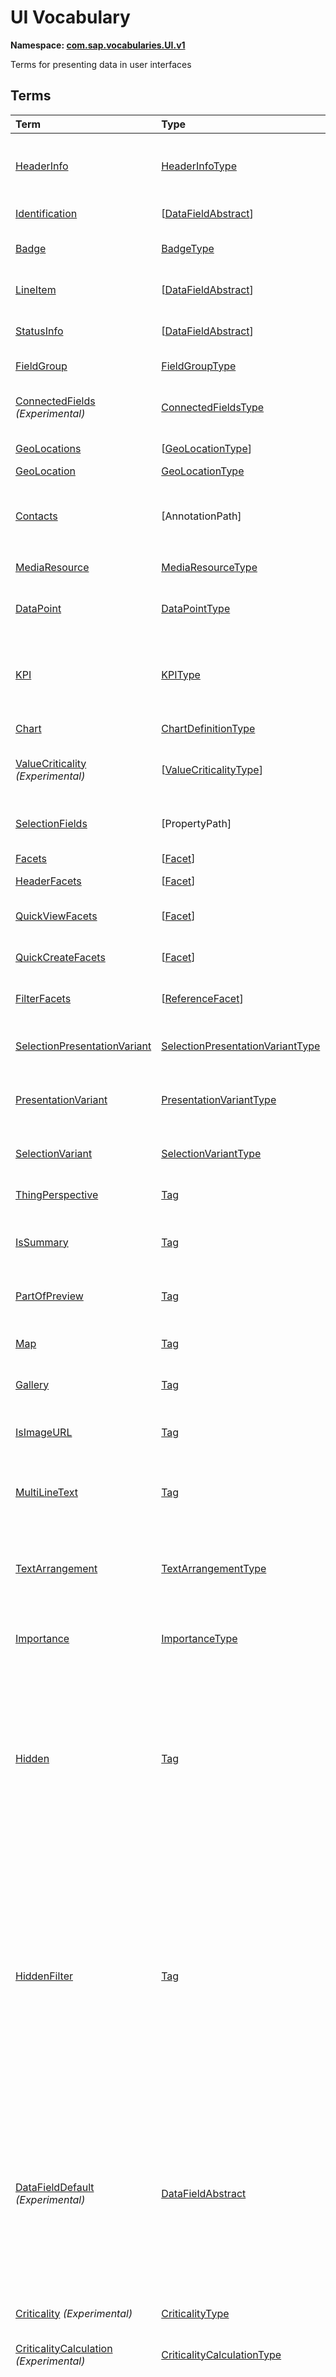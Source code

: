 # UI Vocabulary
**Namespace: [com.sap.vocabularies.UI.v1](UI.xml)**

Terms for presenting data in user interfaces


## Terms

Term|Type|Description
:---|:---|:----------
[HeaderInfo](UI.xml#L35)|[HeaderInfoType](#HeaderInfoType)|<a name="HeaderInfo"></a>Information for the header area of an entity representation. HeaderInfo is mandatory for main entity types of the model
[Identification](UI.xml#L66)|\[[DataFieldAbstract](#DataFieldAbstract)\]|<a name="Identification"></a>Collection of fields identifying the object
[Badge](UI.xml#L71)|[BadgeType](#BadgeType)|<a name="Badge"></a>Information usually displayed in the form of a business card
[LineItem](UI.xml#L99)|\[[DataFieldAbstract](#DataFieldAbstract)\]|<a name="LineItem"></a>Collection of data fields for representation in a table or list
[StatusInfo](UI.xml#L104)|\[[DataFieldAbstract](#DataFieldAbstract)\]|<a name="StatusInfo"></a>Collection of data fields describing the status of an entity
[FieldGroup](UI.xml#L109)|[FieldGroupType](#FieldGroupType)|<a name="FieldGroup"></a>Group of fields with an optional label
[ConnectedFields](UI.xml#L123) *(Experimental)*|[ConnectedFieldsType](#ConnectedFieldsType)|<a name="ConnectedFields"></a>Group of semantically connected fields with a representation template and an optional label
[GeoLocations](UI.xml#L192)|\[[GeoLocationType](#GeoLocationType)\]|<a name="GeoLocations"></a>Collection of geographic locations
[GeoLocation](UI.xml#L196)|[GeoLocationType](#GeoLocationType)|<a name="GeoLocation"></a>Geographic location
[Contacts](UI.xml#L216)|\[AnnotationPath\]|<a name="Contacts"></a>Collection of contacts<p>Each collection item MUST reference an annotation of a Communication.Contact</p>
[MediaResource](UI.xml#L222)|[MediaResourceType](#MediaResourceType)|<a name="MediaResource"></a>Properties that describe a media resource
[DataPoint](UI.xml#L276)|[DataPointType](#DataPointType)|<a name="DataPoint"></a>Visualization of a single point of data, typically a number; may also be textual, e.g. a status value
[KPI](UI.xml#L561)|[KPIType](#KPIType)|<a name="KPI"></a>A Key Performance Indicator (KPI) bundles a SelectionVariant and a DataPoint, and provides details for progressive disclosure
[Chart](UI.xml#L606)|[ChartDefinitionType](#ChartDefinitionType)|<a name="Chart"></a>Visualization of multiple data points
[ValueCriticality](UI.xml#L725) *(Experimental)*|\[[ValueCriticalityType](#ValueCriticalityType)\]|<a name="ValueCriticality"></a>Assign criticalities to primitive values. This information can be used for semantic coloring.
[SelectionFields](UI.xml#L737)|\[PropertyPath\]|<a name="SelectionFields"></a>Properties that might be relevant for filtering a collection of entities of this type
[Facets](UI.xml#L745)|\[[Facet](#Facet)\]|<a name="Facets"></a>Collection of facets
[HeaderFacets](UI.xml#L749)|\[[Facet](#Facet)\]|<a name="HeaderFacets"></a>Facets for additional object header information
[QuickViewFacets](UI.xml#L753)|\[[Facet](#Facet)\]|<a name="QuickViewFacets"></a>Facets that may be used for a quick overview of the object
[QuickCreateFacets](UI.xml#L757)|\[[Facet](#Facet)\]|<a name="QuickCreateFacets"></a>Facets that may be used for a (quick) create of the object
[FilterFacets](UI.xml#L761)|\[[ReferenceFacet](#ReferenceFacet)\]|<a name="FilterFacets"></a>Facets that reference UI.FieldGroup annotations to group filterable fields
[SelectionPresentationVariant](UI.xml#L803)|[SelectionPresentationVariantType](#SelectionPresentationVariantType)|<a name="SelectionPresentationVariant"></a>A SelectionPresentationVariant bundles a Selection Variant and a Presentation Variant
[PresentationVariant](UI.xml#L827)|[PresentationVariantType](#PresentationVariantType)|<a name="PresentationVariant"></a>Defines how the result of a queried collection of entities is shaped and how this result is displayed
[SelectionVariant](UI.xml#L899)|[SelectionVariantType](#SelectionVariantType)|<a name="SelectionVariant"></a>A SelectionVariant denotes a combination of parameters and filters to query the annotated entity set
[ThingPerspective](UI.xml#L1031)|[Tag](https://github.com/oasis-tcs/odata-vocabularies/blob/master/vocabularies/Org.OData.Core.V1.md#Tag)|<a name="ThingPerspective"></a>This term is a Thing Perspective
[IsSummary](UI.xml#L1034)|[Tag](https://github.com/oasis-tcs/odata-vocabularies/blob/master/vocabularies/Org.OData.Core.V1.md#Tag)|<a name="IsSummary"></a>This Facet and all included Facets are the summary of the thing. At most one Facet of a thing can be tagged with this term
[PartOfPreview](UI.xml#L1039)|[Tag](https://github.com/oasis-tcs/odata-vocabularies/blob/master/vocabularies/Org.OData.Core.V1.md#Tag)|<a name="PartOfPreview"></a>This Facet and all included Facets are part of the Thing preview
[Map](UI.xml#L1043)|[Tag](https://github.com/oasis-tcs/odata-vocabularies/blob/master/vocabularies/Org.OData.Core.V1.md#Tag)|<a name="Map"></a>Target MUST reference a UI.GeoLocation, Communication.Address or a collection of these
[Gallery](UI.xml#L1047)|[Tag](https://github.com/oasis-tcs/odata-vocabularies/blob/master/vocabularies/Org.OData.Core.V1.md#Tag)|<a name="Gallery"></a>Target MUST reference a UI.MediaResource
[IsImageURL](UI.xml#L1052)|[Tag](https://github.com/oasis-tcs/odata-vocabularies/blob/master/vocabularies/Org.OData.Core.V1.md#Tag)|<a name="IsImageURL"></a>Properties and terms annotated with this term MUST contain a valid URL referencing an resource with a MIME type image
[MultiLineText](UI.xml#L1058)|[Tag](https://github.com/oasis-tcs/odata-vocabularies/blob/master/vocabularies/Org.OData.Core.V1.md#Tag)|<a name="MultiLineText"></a>Properties annotated with this annotation should be rendered as multi-line text (e.g. text area)
[TextArrangement](UI.xml#L1063)|[TextArrangementType](#TextArrangementType)|<a name="TextArrangement"></a>Describes the arrangement of a code or ID value and its text<p>If used for a single property the Common.Text annotation is annotated</p>
[Importance](UI.xml#L1090)|[ImportanceType](#ImportanceType)|<a name="Importance"></a>Expresses the importance of e.g. a DataField or an annotation
[Hidden](UI.xml#L1105)|[Tag](https://github.com/oasis-tcs/odata-vocabularies/blob/master/vocabularies/Org.OData.Core.V1.md#Tag)|<a name="Hidden"></a>Properties or facets (see UI.Facet) annotated with this term will not be rendered if the annotation evaluates to true.<p>Hidden properties usually carry technical information that is used for application control and is of no direct interest to end users. The annotation value may be an expression to dynamically hide or render the annotated feature.</p>
[HiddenFilter](UI.xml#L1112)|[Tag](https://github.com/oasis-tcs/odata-vocabularies/blob/master/vocabularies/Org.OData.Core.V1.md#Tag)|<a name="HiddenFilter"></a>Properties annotated with this term will not be rendered as filter criteria if the annotation evaluates to true.<p>Properties annotated with `HiddenFilter` are intended as parts of a `$filter` expression that cannot be directly influenced by end users. The properties will be rendered in all other places, e.g. table columns or form fields. This is in contrast to properties annotated with [`UI.Hidden`](#Hidden) that are not rendered at all.</p>
[DataFieldDefault](UI.xml#L1119) *(Experimental)*|[DataFieldAbstract](#DataFieldAbstract)|<a name="DataFieldDefault"></a>Default representation of a property as a datafield, e.g. when the property is added as a table column or form field via personalization<p>Only concrete subtypes of DataFieldAbstract can be used for a DataFieldDefault. For type `DataField` and its subtypes the annotation target SHOULD be the same property that is referenced via a path expression in the `Value` of the datafield.</p>
[Criticality](UI.xml#L1245) *(Experimental)*|[CriticalityType](#CriticalityType)|<a name="Criticality"></a>Service-calculated criticality, alternative to UI.CriticalityCalculation
[CriticalityCalculation](UI.xml#L1250) *(Experimental)*|[CriticalityCalculationType](#CriticalityCalculationType)|<a name="CriticalityCalculation"></a>Parameters for client-calculated criticality, alternative to UI.Criticality
[OrderBy](UI.xml#L1255) *(Experimental)*|PropertyPath|<a name="OrderBy"></a>Sort by the referenced property instead of by the annotated property<p>Example: annotated property `SizeCode` has string values XS, S, M, L, XL, referenced property SizeOrder has numeric values -2, -1, 0, 1, 2. Numeric ordering by SizeOrder will be more understandable than lexicographic ordering by SizeCode.</p>

## <a name="HeaderInfoType"></a>[HeaderInfoType](UI.xml#L40)


Property|Type|Description
:-------|:---|:----------
[TypeName](UI.xml#L41)|String|Name of the main entity type
[TypeNamePlural](UI.xml#L45)|String|Plural form of the name of the main entity type
[Title](UI.xml#L49)|[DataField](#DataField)|Title, e.g. for overview pages
[Description](UI.xml#L52)|[DataField](#DataField)|Description, e.g. for overview pages
[ImageUrl](UI.xml#L55)|URL|Image URL for an instance of the entity type. If the property ImageUrl has a valid value, it can be used for the visualization of the instance. If it is not available or not valid the property TypeImageUrl can be used instead.
[TypeImageUrl](UI.xml#L60)|URL|Image URL for the entity type

## <a name="BadgeType"></a>[BadgeType](UI.xml#L75)


Property|Type|Description
:-------|:---|:----------
[HeadLine](UI.xml#L76)|[DataField](#DataField)|Headline
[Title](UI.xml#L79)|[DataField](#DataField)|Title
[ImageUrl](UI.xml#L82)|URL|Image URL for an instance of the entity type. If the property ImageUrl has a valid value, it can be used for the visualization of the instance. If it is not available or not valid the property TypeImageUrl can be used instead.
[TypeImageUrl](UI.xml#L87)|URL|Image URL for the entity type
[MainInfo](UI.xml#L91)|[DataField](#DataField)|Main information on the business card
[SecondaryInfo](UI.xml#L94)|[DataField](#DataField)|Additional information on the business card

## <a name="FieldGroupType"></a>[FieldGroupType](UI.xml#L113)


Property|Type|Description
:-------|:---|:----------
[Label](UI.xml#L114)|String|Label for the field group
[Data](UI.xml#L118)|\[[DataFieldAbstract](#DataFieldAbstract)\]|Collection of data fields

## <a name="ConnectedFieldsType"></a>[ConnectedFieldsType](UI.xml#L151) *(Experimental)*
Group of semantically connected fields with a representation template and an optional label

Property|Type|Description
:-------|:---|:----------
[Label](UI.xml#L154)|String|Label for the connected fields
[Template](UI.xml#L158)|String|Template for representing the connected fields<p>Template variables are identifiers enclosed in curly braces, e.g. `{MaterialName} - {MaterialClassName}`. The `Data` collection assigns values to the template variables.</p>
[Data](UI.xml#L164)|[Dictionary](https://github.com/oasis-tcs/odata-vocabularies/blob/master/vocabularies/Org.OData.Core.V1.md#Dictionary)|Dictionary of template variables<p>Each template variable used in `Template` must be assigned a value here. The value must be of type [`UI.DataFieldAbstract`](#DataFieldAbstract)</p>

## <a name="GeoLocationType"></a>[GeoLocationType](UI.xml#L200)
Properties that define a geographic location

Property|Type|Description
:-------|:---|:----------
[Latitude](UI.xml#L202)|Double|Geographic latitude
[Longitude](UI.xml#L205)|Double|Geographic longitude
[Location](UI.xml#L208)|GeographyPoint|A point in a round-earth coordinate system
[Address](UI.xml#L211)|[AddressType](Communication.md#AddressType)|vCard-style address

## <a name="MediaResourceType"></a>[MediaResourceType](UI.xml#L226)


Property|Type|Description
:-------|:---|:----------
[Url](UI.xml#L227)|URL|URL of media resource
[ContentType](UI.xml#L231)|MediaType|Content type, such as application/pdf, video/x-flv, image/jpeg
[ByteSize](UI.xml#L235)|Int64|Resource size in bytes
[ChangedAt](UI.xml#L238)|DateTimeOffset|Date of last change
[Thumbnail](UI.xml#L241)|[ImageType](#ImageType)|Thumbnail image
[Title](UI.xml#L244)|[DataField](#DataField)|Resource title
[Description](UI.xml#L247)|[DataField](#DataField)|Resource description

## <a name="ImageType"></a>[ImageType](UI.xml#L251)


Property|Type|Description
:-------|:---|:----------
[Url](UI.xml#L252)|URL|URL of image
[Width](UI.xml#L256)|String|Width of image
[Height](UI.xml#L259)|String|Height of image

## <a name="DataPointType"></a>[DataPointType](UI.xml#L281)


Property|Type|Description
:-------|:---|:----------
[Title](UI.xml#L282)|String|Title of the data point
[Description](UI.xml#L286)|String|Short description
[LongDescription](UI.xml#L290)|String|Full description
[Value](UI.xml#L294)|PrimitiveType|Numeric value<p>               It could be annotated with either `UoM.ISOCurrency` or `UoM.Unit`.               Percentage values are annotated with `UoM.Unit = '%'`.               A renderer should take an optional `Common.Text` annotation into consideration.             </p>
[TargetValue](UI.xml#L304)|PrimitiveType|Target value
[ForecastValue](UI.xml#L307)|PrimitiveType|Forecast value
[MinimumValue](UI.xml#L310)|Decimal|Minimum value (for output rendering)
[MaximumValue](UI.xml#L313)|Decimal|Maximum value (for output rendering)
[ValueFormat](UI.xml#L316)|[NumberFormat](#NumberFormat)|Number format
[Visualization](UI.xml#L319)|[VisualizationType](#VisualizationType)|Preferred visualization
[SampleSize](UI.xml#L322)|PrimitiveType|Sample size used for the determination of the data point; should contain just integer value as Edm.Byte, Edm.SByte, Edm.Intxx, and Edm.Decimal with scale 0.
[ReferencePeriod](UI.xml#L329)|[ReferencePeriod](#ReferencePeriod)|Reference period
[Criticality](UI.xml#L332)|[CriticalityType](#CriticalityType)|Service-calculated criticality, alternative to CriticalityCalculation
[CriticalityRepresentation](UI.xml#L335) *(Experimental)*|[CriticalityRepresentationType](#CriticalityRepresentationType)|Decides if criticality is visualized in addition by means of an icon
[CriticalityCalculation](UI.xml#L339)|[CriticalityCalculationType](#CriticalityCalculationType)|Parameters for client-calculated criticality, alternative to Criticality
[Trend](UI.xml#L342)|[TrendType](#TrendType)|Service-calculated trend, alternative to TrendCalculation
[TrendCalculation](UI.xml#L345)|[TrendCalculationType](#TrendCalculationType)|Parameters for client-calculated trend, alternative to Trend
[Responsible](UI.xml#L348)|[ContactType](Communication.md#ContactType)|Contact person

## <a name="NumberFormat"></a>[NumberFormat](UI.xml#L353)
Describes how to visualise a number

Property|Type|Description
:-------|:---|:----------
[ScaleFactor](UI.xml#L355)|Decimal|Display value in *ScaleFactor* units, e.g. 1000 for k (kilo), 1e6 for M (Mega)
[NumberOfFractionalDigits](UI.xml#L358)|Byte|Number of fractional digits of the scaled value to be visualized

## <a name="VisualizationType"></a>[VisualizationType](UI.xml#L363)


Member|Value|Description
:-----|----:|:----------
[Number](UI.xml#L364)|0|Visualize as a number
[BulletChart](UI.xml#L367)|1|Visualize as bullet chart - requires TargetValue
[Progress](UI.xml#L370)|2|Visualize as progress indicator - requires TargetValue
[Rating](UI.xml#L373)|3|Visualize as partially or completely filled stars/hearts/... - requires TargetValue
[Donut](UI.xml#L376)|4|Visualize as donut, optionally with missing segment - requires TargetValue
[DeltaBulletChart](UI.xml#L379)|5|Visualize as delta bullet chart - requires TargetValue

## <a name="ReferencePeriod"></a>[ReferencePeriod](UI.xml#L384)
Reference period

Property|Type|Description
:-------|:---|:----------
[Description](UI.xml#L386)|String|Short description of the reference period
[Start](UI.xml#L390)|DateTimeOffset|Start of the reference period
[End](UI.xml#L393)|DateTimeOffset|End of the reference period

## <a name="CriticalityType"></a>[CriticalityType](UI.xml#L398)
Criticality of a value or status, represented e.g. via semantic colors (https://experience.sap.com/fiori-design-web/foundation/colors/#semantic-colors)

Member|Value|Description
:-----|----:|:----------
[VeryNegative](UI.xml#L401) *(Experimental)*|-1|Very negative / dark-red status - risk - out of stock - late
[Neutral](UI.xml#L405)|0|Neutral / grey status - inactive - open - in progress
[Negative](UI.xml#L408)|1|Negative / red status - attention - overload - alert
[Critical](UI.xml#L411)|2|Critical / orange status - warning
[Positive](UI.xml#L414)|3|Positive / green status - completed - available - on track - acceptable
[VeryPositive](UI.xml#L417) *(Experimental)*|4|Very positive / blue status - above max stock - excess

## <a name="CriticalityCalculationType"></a>[CriticalityCalculationType](UI.xml#L423): [CriticalityThresholdsType](#CriticalityThresholdsType)
Describes how to calculate the criticality of a value depending on the improvement direction


The calculation is done by comparing a value to the threshold values relevant for the specified improvement direction.

For improvement direction `Target`, the criticality is calculated using both low and high threshold values. It will be
  - Positive if the value is greater than or equal to AcceptanceRangeLowValue and lower than or equal to AcceptanceRangeHighValue
  - Neutral if the value is greater than or equal to ToleranceRangeLowValue and lower than AcceptanceRangeLowValue OR greater than AcceptanceRangeHighValue and lower than or equal to ToleranceRangeHighValue
  - Critical if the value is greater than or equal to DeviationRangeLowValue and lower than ToleranceRangeLowValue OR greater than ToleranceRangeHighValue  and lower than or equal to DeviationRangeHighValue
  - Negative if the value is lower than DeviationRangeLowValue or greater than DeviationRangeHighValue

For improvement direction `Minimize`, the criticality is calculated using the high threshold values. It is
  - Positive if the value is lower than or equal to AcceptanceRangeHighValue
  - Neutral if the value is  greater than AcceptanceRangeHighValue and lower than or equal to ToleranceRangeHighValue
  - Critical if the value is greater than ToleranceRangeHighValue and lower than or equal to DeviationRangeHighValue
  - Negative if the value is greater than DeviationRangeHighValue

For improvement direction `Maximize`, the criticality is calculated using the low threshold values. It is
  - Positive if the value is greater than or equal to AcceptanceRangeLowValue
  - Neutral if the value is less than AcceptanceRangeLowValue and greater than or equal to ToleranceRangeLowValue
  - Critical if the value is lower than ToleranceRangeLowValue and greater than or equal to DeviationRangeLowValue
  - Negative if the value is lower than DeviationRangeLowValue
             
Thresholds are optional. For unassigned values, defaults are determined in this order:
  - For DeviationRange, an omitted LowValue translates into the smallest possible number (-INF), an omitted HighValue translates into the largest possible number (+INF)
  - For ToleranceRange, an omitted LowValue will be initialized with DeviationRangeLowValue, an omitted HighValue will be initialized with DeviationRangeHighValue
  - For AcceptanceRange, an omitted LowValue will be initialized with ToleranceRangeLowValue, an omitted HighValue will be initialized with ToleranceRangeHighValue
          

Property|Type|Description
:-------|:---|:----------
[*AcceptanceRangeLowValue*](UI.xml#L466)|PrimitiveType|Lowest value that is considered positive
[*AcceptanceRangeHighValue*](UI.xml#L469)|PrimitiveType|Highest value that is considered positive
[*ToleranceRangeLowValue*](UI.xml#L472)|PrimitiveType|Lowest value that is considered neutral
[*ToleranceRangeHighValue*](UI.xml#L475)|PrimitiveType|Highest value that is considered neutral
[*DeviationRangeLowValue*](UI.xml#L478)|PrimitiveType|Lowest value that is considered critical
[*DeviationRangeHighValue*](UI.xml#L481)|PrimitiveType|Highest value that is considered critical
[ImprovementDirection](UI.xml#L453)|[ImprovementDirectionType](#ImprovementDirectionType)|Describes in which direction the value improves
[ConstantThresholds](UI.xml#L456) *(Experimental)*|\[[LevelThresholdsType](#LevelThresholdsType)\]|List of thresholds depending on the aggregation level as a set of constant values<p>Constant thresholds shall only be used in order to refine constant values given for the data point overall (aggregation level with empty collection of property paths), but not if the thresholds are based on other measure elements.</p>

## <a name="CriticalityThresholdsType"></a>[CriticalityThresholdsType](UI.xml#L464)
Thresholds for calculating the criticality of a value

**Derived Types:**
- [CriticalityCalculationType](#CriticalityCalculationType)
- [LevelThresholdsType](#LevelThresholdsType)

Property|Type|Description
:-------|:---|:----------
[AcceptanceRangeLowValue](UI.xml#L466)|PrimitiveType|Lowest value that is considered positive
[AcceptanceRangeHighValue](UI.xml#L469)|PrimitiveType|Highest value that is considered positive
[ToleranceRangeLowValue](UI.xml#L472)|PrimitiveType|Lowest value that is considered neutral
[ToleranceRangeHighValue](UI.xml#L475)|PrimitiveType|Highest value that is considered neutral
[DeviationRangeLowValue](UI.xml#L478)|PrimitiveType|Lowest value that is considered critical
[DeviationRangeHighValue](UI.xml#L481)|PrimitiveType|Highest value that is considered critical

## <a name="ImprovementDirectionType"></a>[ImprovementDirectionType](UI.xml#L486)
Describes which direction of a value change is seen as an improvement

Member|Value|Description
:-----|----:|:----------
[Minimize](UI.xml#L488)|1|Lower is better
[Target](UI.xml#L491)|2|Closer to the target is better
[Maximize](UI.xml#L494)|3|Higher is better

## <a name="LevelThresholdsType"></a>[LevelThresholdsType](UI.xml#L499): [CriticalityThresholdsType](#CriticalityThresholdsType) *(Experimental)*
Thresholds for an aggregation level

Property|Type|Description
:-------|:---|:----------
[*AcceptanceRangeLowValue*](UI.xml#L466)|PrimitiveType|Lowest value that is considered positive
[*AcceptanceRangeHighValue*](UI.xml#L469)|PrimitiveType|Highest value that is considered positive
[*ToleranceRangeLowValue*](UI.xml#L472)|PrimitiveType|Lowest value that is considered neutral
[*ToleranceRangeHighValue*](UI.xml#L475)|PrimitiveType|Highest value that is considered neutral
[*DeviationRangeLowValue*](UI.xml#L478)|PrimitiveType|Lowest value that is considered critical
[*DeviationRangeHighValue*](UI.xml#L481)|PrimitiveType|Highest value that is considered critical
[AggregationLevel](UI.xml#L502)|\[PropertyPath\]|An unordered tuple of dimensions, i.e. properties which are intended to be used for grouping in aggregating requests. In analytical UIs, e.g. an analytical chart, the aggregation level typically corresponds to the visible dimensions.

## <a name="TrendType"></a>[TrendType](UI.xml#L508)
The trend of a value

Member|Value|Description
:-----|----:|:----------
[StrongUp](UI.xml#L510)|1|Value grows strongly
[Up](UI.xml#L513)|2|Value grows
[Sideways](UI.xml#L516)|3|Value does not significantly grow or shrink
[Down](UI.xml#L519)|4|Value shrinks
[StrongDown](UI.xml#L522)|5|Value shrinks strongly

## <a name="TrendCalculationType"></a>[TrendCalculationType](UI.xml#L527)
Describes how to calculate the trend of a value


By default, the calculation is done by comparing the difference between Value and ReferenceValue to the threshold values. 
If IsRelativeDifference is set, the difference of Value and ReferenceValue is divided by ReferenceValue and the relative difference is compared.

The trend is 
  - StrongUp if the difference is greater than or equal to StrongUpDifference
  - Up if the difference is less than StrongUpDifference and greater than or equal to UpDifference
  - Sideways if the difference  is less than UpDifference and greater than DownDifference
  - Down if the difference is greater than StrongDownDifference and lower than or equal to DownDifference
  - StrongDown if the difference is lower than or equal to StrongDownDifference

Property|Type|Description
:-------|:---|:----------
[ReferenceValue](UI.xml#L541)|PrimitiveType|Reference value for the calculation, e.g. number of sales for the last year
[IsRelativeDifference](UI.xml#L544)|Boolean|Calculate with a relative difference
[UpDifference](UI.xml#L547)|Decimal|Threshold for Up
[StrongUpDifference](UI.xml#L550)|Decimal|Threshold for StrongUp
[DownDifference](UI.xml#L553)|Decimal|Threshold for Down
[StrongDownDifference](UI.xml#L556)|Decimal|Threshold for StrongDown

## <a name="KPIType"></a>[KPIType](UI.xml#L567)


Property|Type|Description
:-------|:---|:----------
[ID](UI.xml#L568)|String|Optional identifier to reference this instance from an external context
[ShortDescription](UI.xml#L573) *(Experimental)*|String|Very short description
[SelectionVariant](UI.xml#L578)|[SelectionVariantType](#SelectionVariantType)|Selection variant, either specified inline or referencing another annotation via Path
[DataPoint](UI.xml#L581)|[DataPointType](#DataPointType)|Data point, either specified inline or referencing another annotation via Path
[Detail](UI.xml#L584)|[KPIDetailType](#KPIDetailType)|Contains information about KPI details, especially drill-down presentations

## <a name="KPIDetailType"></a>[KPIDetailType](UI.xml#L588)


Property|Type|Description
:-------|:---|:----------
[DefaultPresentationVariant](UI.xml#L589)|[PresentationVariantType](#PresentationVariantType)|Presentation variant, either specified inline or referencing another annotation via Path
[AlternativePresentationVariants](UI.xml#L592)|\[[PresentationVariantType](#PresentationVariantType)\]|A list of alternative presentation variants, either specified inline or referencing another annotation via Path
[SemanticObject](UI.xml#L596)|String|Name of the Semantic Object. If not specified, use Semantic Object annotated at the property referenced in KPI/DataPoint/Value
[Action](UI.xml#L600)|String|Name of the Action on the Semantic Object. If not specified, let user choose which of the available actions to trigger.

## <a name="ChartDefinitionType"></a>[ChartDefinitionType](UI.xml#L610)


Property|Type|Description
:-------|:---|:----------
[Title](UI.xml#L611)|String|Title of the chart
[Description](UI.xml#L615)|String|Short description
[ChartType](UI.xml#L619)|[ChartType](#ChartType)|Chart type
[Measures](UI.xml#L622)|\[PropertyPath\]|Measures of the chart, e.g. size and color in a bubble chart
[MeasureAttributes](UI.xml#L625)|\[[ChartMeasureAttributeType](#ChartMeasureAttributeType)\]|Describes Attributes for Measures. All Measures used in this collection must also be part of the Measures Property.
[Dimensions](UI.xml#L630)|\[PropertyPath\]|Dimensions of the chart, e.g. x- and y-axis of a bubble chart
[DimensionAttributes](UI.xml#L633)|\[[ChartDimensionAttributeType](#ChartDimensionAttributeType)\]|Describes Attributes for Dimensions. All Dimensions used in this collection must also be part of the Dimensions Property.
[Actions](UI.xml#L638)|\[[DataFieldForActionAbstract](#DataFieldForActionAbstract)\]|Available actions

## <a name="ChartType"></a>[ChartType](UI.xml#L643)


Member|Value|Description
:-----|----:|:----------
[Column](UI.xml#L644)|0|
[ColumnStacked](UI.xml#L645)|1|
[ColumnDual](UI.xml#L646)|2|
[ColumnStackedDual](UI.xml#L647)|3|
[ColumnStacked100](UI.xml#L648)|4|
[ColumnStackedDual100](UI.xml#L649)|5|
[Bar](UI.xml#L650)|6|
[BarStacked](UI.xml#L651)|7|
[BarDual](UI.xml#L652)|8|
[BarStackedDual](UI.xml#L653)|9|
[BarStacked100](UI.xml#L654)|10|
[BarStackedDual100](UI.xml#L655)|11|
[Area](UI.xml#L656)|12|
[AreaStacked](UI.xml#L657)|13|
[AreaStacked100](UI.xml#L658)|14|
[HorizontalArea](UI.xml#L659)|15|
[HorizontalAreaStacked](UI.xml#L660)|16|
[HorizontalAreaStacked100](UI.xml#L661)|17|
[Line](UI.xml#L662)|18|
[LineDual](UI.xml#L663)|19|
[Combination](UI.xml#L664)|20|
[CombinationStacked](UI.xml#L665)|21|
[CombinationDual](UI.xml#L666)|22|
[CombinationStackedDual](UI.xml#L667)|23|
[HorizontalCombinationStacked](UI.xml#L668)|24|
[Pie](UI.xml#L669)|25|
[Donut](UI.xml#L670)|26|
[Scatter](UI.xml#L671)|27|
[Bubble](UI.xml#L672)|28|
[Radar](UI.xml#L673)|29|
[HeatMap](UI.xml#L674)|30|
[TreeMap](UI.xml#L675)|31|
[Waterfall](UI.xml#L676)|32|
[Bullet](UI.xml#L677)|33|
[VerticalBullet](UI.xml#L678)|34|
[HorizontalWaterfall](UI.xml#L679)|35|

## <a name="ChartDimensionAttributeType"></a>[ChartDimensionAttributeType](UI.xml#L683)


Property|Type|Description
:-------|:---|:----------
[Dimension](UI.xml#L684)|PropertyPath|
[Role](UI.xml#L685)|[ChartDimensionRoleType](#ChartDimensionRoleType)|
[HierarchyLevel](UI.xml#L686) *(Experimental)*|Int32|For a dimension with a hierarchy, members are selected from this level. The root node of the hierarchy is at level 0.
[ValuesForSequentialColorLevels](UI.xml#L691) *(Experimental)*|\[PrimitiveType\]|All values in this collection should be assigned to levels of the same color.
[EmphasizedValues](UI.xml#L695) *(Experimental)*|\[PrimitiveType\]|All values in this collection should be emphasized.

## <a name="ChartMeasureAttributeType"></a>[ChartMeasureAttributeType](UI.xml#L701)


Property|Type|Description
:-------|:---|:----------
[Measure](UI.xml#L702)|PropertyPath|
[Role](UI.xml#L703)|[ChartMeasureRoleType](#ChartMeasureRoleType)|
[DataPoint](UI.xml#L704)|AnnotationPath|Annotation path MUST end in UI.DataPoint and the DataPoint Value must be the same property as in Measure
[UseSequentialColorLevels](UI.xml#L708) *(Experimental)*|Boolean|All measures for which this setting is true should be assigned to levels of the same color.

## <a name="ChartDimensionRoleType"></a>[ChartDimensionRoleType](UI.xml#L714)


Member|Value|Description
:-----|----:|:----------
[Category](UI.xml#L715)|0|
[Series](UI.xml#L716)|1|

## <a name="ChartMeasureRoleType"></a>[ChartMeasureRoleType](UI.xml#L719)


Member|Value|Description
:-----|----:|:----------
[Axis1](UI.xml#L720)|0|
[Axis2](UI.xml#L721)|1|
[Axis3](UI.xml#L722)|2|

## <a name="ValueCriticalityType"></a>[ValueCriticalityType](UI.xml#L729) *(Experimental)*
Assigns a fixed criticality to a primitive value. This information can be used for semantic coloring.

Property|Type|Description
:-------|:---|:----------
[Value](UI.xml#L733)|PrimitiveType|
[Criticality](UI.xml#L734)|[CriticalityType](#CriticalityType)|

## <a name="Facet"></a>[*Facet*](UI.xml#L765)
Abstract base type for facets

**Derived Types:**
- [CollectionFacet](#CollectionFacet)
- [ReferenceFacet](#ReferenceFacet)
- [ReferenceURLFacet](#ReferenceURLFacet)

Property|Type|Description
:-------|:---|:----------
[Label](UI.xml#L767)|String|Facet label
[ID](UI.xml#L771)|String|Unique identifier of a facet. ID should be stable, as long as the perceived semantics of the facet is unchanged.

## <a name="CollectionFacet"></a>[CollectionFacet](UI.xml#L776): [Facet](#Facet)
Collection of facets

Property|Type|Description
:-------|:---|:----------
[*Label*](UI.xml#L767)|String|Facet label
[*ID*](UI.xml#L771)|String|Unique identifier of a facet. ID should be stable, as long as the perceived semantics of the facet is unchanged.
[Facets](UI.xml#L778)|\[[Facet](#Facet)\]|Nested facets. An empty collection may be used as a placeholder for content added via extension points.

## <a name="ReferenceFacet"></a>[ReferenceFacet](UI.xml#L783): [Facet](#Facet)
Facet that refers to a thing perspective, e.g. LineItem

Property|Type|Description
:-------|:---|:----------
[*Label*](UI.xml#L767)|String|Facet label
[*ID*](UI.xml#L771)|String|Unique identifier of a facet. ID should be stable, as long as the perceived semantics of the facet is unchanged.
[Target](UI.xml#L785)|AnnotationPath|Referenced information: Communication.Contact, Communication.Address, or a term that is tagged with UI.ThingPerspective, e.g. UI.StatusInfo, UI.LineItem, UI.Identification, UI.FieldGroup, UI.Badge

## <a name="ReferenceURLFacet"></a>[ReferenceURLFacet](UI.xml#L790): [Facet](#Facet)
Facet that refers to a URL

Property|Type|Description
:-------|:---|:----------
[*Label*](UI.xml#L767)|String|Facet label
[*ID*](UI.xml#L771)|String|Unique identifier of a facet. ID should be stable, as long as the perceived semantics of the facet is unchanged.
[Url](UI.xml#L792)|URL|URL of referenced information
[UrlContentType](UI.xml#L796)|MediaType|Media type of referenced information

## <a name="SelectionPresentationVariantType"></a>[SelectionPresentationVariantType](UI.xml#L809)


Property|Type|Description
:-------|:---|:----------
[ID](UI.xml#L810)|String|Optional identifier to reference this variant from an external context
[Text](UI.xml#L815)|String|Name of the bundling variant
[SelectionVariant](UI.xml#L819)|[SelectionVariantType](#SelectionVariantType)|Selection variant, either specified inline or referencing another annotation via Path
[PresentationVariant](UI.xml#L822)|[PresentationVariantType](#PresentationVariantType)|Presentation variant, either specified inline or referencing another annotation via Path

## <a name="PresentationVariantType"></a>[PresentationVariantType](UI.xml#L833)


Property|Type|Description
:-------|:---|:----------
[ID](UI.xml#L834)|String|Optional identifier to reference this variant from an external context
[Text](UI.xml#L837)|String|Name of the presentation variant
[MaxItems](UI.xml#L841)|Int32|Maximum number of items that should be included in the result
[SortOrder](UI.xml#L844)|\[[SortOrderType](Common.md#SortOrderType)\]|Collection can be provided inline or as a reference to a Common.SortOrder annotation via Path
[GroupBy](UI.xml#L847)|\[PropertyPath\]|Sequence of groupable properties p1, p2, ... defining how the result is composed of instances representing groups, one for each combination of value properties in the queried collection. The sequence specifies a certain level of aggregation for the queried collection, and every group instance will provide aggregated values for properties that are aggregatable. Moreover, the series of sub-sequences (p1), (p1, p2), ... forms a leveled hierarchy, which may become relevant in combination with `InitialExpansionLevel`.
[TotalBy](UI.xml#L856)|\[PropertyPath\]|Sub-sequence q1, q2, ... of properties p1, p2, ... specified in GroupBy. With this, additional levels of aggregation are requested in addition to the most granular level defined by GroupBy: Every element in the series of sub-sequences (q1), (q1, q2), ... introduces an additional aggregation level included in the result.
[Total](UI.xml#L863)|\[PropertyPath\]|Aggregatable properties for which aggregated values should be provided for the additional aggregation levels specified in TotalBy.
[IncludeGrandTotal](UI.xml#L868)|Boolean|Result should include a grand total for the properties specified in Total
[InitialExpansionLevel](UI.xml#L871)|Int32|Level up to which the hierarchy defined for the queried collection should be expanded initially. The hierarchy may be implicitly imposed by the sequence of the GroupBy, or by an explicit hierarchy annotation.
[Visualizations](UI.xml#L877)|\[AnnotationPath\]|Lists available visualization types. Currently supported types are `UI.LineItem`, `UI.Chart`, and `UI.DataPoint`. For each type, no more than a single annotation is meaningful. Multiple instances of the same visualization type shall be modeled with different presentation variants. A reference to `UI.Lineitem` should always be part of collection (least common denominator for renderers). The first entry of the collection is the default visualization.
[RequestAtLeast](UI.xml#L887)|\[PropertyPath\]|Properties that should always be included in the result of the queried collection
[SelectionFields](UI.xml#L890) *(Experimental)*|\[PropertyPath\]|Properties that should be presented for filtering a collection of entities. Can be provided inline or as a reference to a `UI.SelectionFields` annotation via Path.

## <a name="SelectionVariantType"></a>[SelectionVariantType](UI.xml#L904)


Property|Type|Description
:-------|:---|:----------
[ID](UI.xml#L905)|String|May contain identifier to reference this instance from an external context
[Text](UI.xml#L910)|String|Name of the selection variant
[Parameters](UI.xml#L914)|\[[ParameterAbstract](#ParameterAbstract)\]|Parameters of the selection variant
[FilterExpression](UI.xml#L917)|String|Filter string for query part of URL, without `$filter=`
[SelectOptions](UI.xml#L922)|\[[SelectOptionType](#SelectOptionType)\]|ABAP Select Options Pattern

## <a name="ParameterAbstract"></a>[*ParameterAbstract*](UI.xml#L929)
Key property of a parameter entity type

**Derived Types:**
- [Parameter](#Parameter)
- [IntervalParameter](#IntervalParameter)

## <a name="Parameter"></a>[Parameter](UI.xml#L932): [ParameterAbstract](#ParameterAbstract)
Single-valued parameter

Property|Type|Description
:-------|:---|:----------
[PropertyName](UI.xml#L934)|PropertyPath|Path to a key property of a parameter entity type
[PropertyValue](UI.xml#L937)|PrimitiveType|Value for the key property

## <a name="IntervalParameter"></a>[IntervalParameter](UI.xml#L941): [ParameterAbstract](#ParameterAbstract)
Interval parameter formed with a 'from' and a 'to' property

Property|Type|Description
:-------|:---|:----------
[PropertyNameFrom](UI.xml#L943)|PropertyPath|Path to the 'from' property of a parameter entity type
[PropertyValueFrom](UI.xml#L946)|PrimitiveType|Value for the 'from' property
[PropertyNameTo](UI.xml#L949)|PropertyPath|Path to the 'to' property of a parameter entity type
[PropertyValueTo](UI.xml#L952)|PrimitiveType|Value for the 'to' property

## <a name="SelectOptionType"></a>[SelectOptionType](UI.xml#L957)
List of value ranges for a single property

Property|Type|Description
:-------|:---|:----------
[PropertyName](UI.xml#L959)|PropertyPath|Path to the property
[Ranges](UI.xml#L962)|\[[SelectionRangeType](#SelectionRangeType)\]|List of value ranges

## <a name="SelectionRangeType"></a>[SelectionRangeType](UI.xml#L967)
Value range. If the range option only requires a single value, the value must be in the property Low

Property|Type|Description
:-------|:---|:----------
[Sign](UI.xml#L971)|[SelectionRangeSignType](#SelectionRangeSignType)|Include or exclude values
[Option](UI.xml#L974)|[SelectionRangeOptionType](#SelectionRangeOptionType)|Comparison operator
[Low](UI.xml#L977)|PrimitiveType|Single value or lower interval boundary
[High](UI.xml#L980)|PrimitiveType|Upper interval boundary

## <a name="SelectionRangeSignType"></a>[SelectionRangeSignType](UI.xml#L985)


Member|Value|Description
:-----|----:|:----------
[I](UI.xml#L986)|0|Inclusive
[E](UI.xml#L989)|1|Exclusive

## <a name="SelectionRangeOptionType"></a>[SelectionRangeOptionType](UI.xml#L994)
Comparison operator

Member|Value|Description
:-----|----:|:----------
[EQ](UI.xml#L996)|0|Equal to
[BT](UI.xml#L999)|1|Between
[CP](UI.xml#L1002)|2|Contains pattern
[LE](UI.xml#L1005)|3|Less than or equal to
[GE](UI.xml#L1008)|4|Greater than or equal to
[NE](UI.xml#L1011)|5|Not equal to
[NB](UI.xml#L1014)|6|Not between
[NP](UI.xml#L1017)|7|Does not contain pattern
[GT](UI.xml#L1020)|8|Greater than
[LT](UI.xml#L1023)|9|Less than

## <a name="TextArrangementType"></a>[TextArrangementType](UI.xml#L1067)


Member|Value|Description
:-----|----:|:----------
[TextFirst](UI.xml#L1068)|0|Text is first, followed by the code/ID (e.g. in parentheses)
[TextLast](UI.xml#L1071)|1|Code/ID is first, followed by the text (e.g. separated by a dash)
[TextSeparate](UI.xml#L1074)|2|Code/ID and text are represented separately
[TextOnly](UI.xml#L1077)|3|Only text is represented, code/ID is hidden (e.g. for UUIDs)

## <a name="ImportanceType"></a>[ImportanceType](UI.xml#L1093)


Member|Value|Description
:-----|----:|:----------
[High](UI.xml#L1094)|0|High importance
[Medium](UI.xml#L1097)|1|Medium importance
[Low](UI.xml#L1100)|2|Low importance

## <a name="DataFieldAbstract"></a>[*DataFieldAbstract*](UI.xml#L1127)


**Derived Types:**
- [DataFieldForAnnotation](#DataFieldForAnnotation)
- *[DataFieldForActionAbstract](#DataFieldForActionAbstract)*
  - [DataFieldForAction](#DataFieldForAction)
  - [DataFieldForIntentBasedNavigation](#DataFieldForIntentBasedNavigation)
- [DataField](#DataField)
  - [DataFieldWithAction](#DataFieldWithAction)
  - [DataFieldWithIntentBasedNavigation](#DataFieldWithIntentBasedNavigation)
  - [DataFieldWithNavigationPath](#DataFieldWithNavigationPath)
  - [DataFieldWithUrl](#DataFieldWithUrl)

Property|Type|Description
:-------|:---|:----------
[Label](UI.xml#L1128)|String|A short, human-readable text suitable for labels and captions in UIs
[Criticality](UI.xml#L1132)|[CriticalityType](#CriticalityType)|Criticality of the data field value
[CriticalityRepresentation](UI.xml#L1135)|[CriticalityRepresentationType](#CriticalityRepresentationType)|Decides if criticality is visualized in addition by means of an icon
[IconUrl](UI.xml#L1138)|URL|Optional icon to decorate the value

## <a name="CriticalityRepresentationType"></a>[CriticalityRepresentationType](UI.xml#L1144)


Member|Value|Description
:-----|----:|:----------
[WithIcon](UI.xml#L1145)|0|Criticality is represented with an icon
[WithoutIcon](UI.xml#L1148)|1|Criticality is represented without icon, e.g. only via text color

## <a name="DataFieldForAnnotation"></a>[DataFieldForAnnotation](UI.xml#L1153): [DataFieldAbstract](#DataFieldAbstract)


Property|Type|Description
:-------|:---|:----------
[*Label*](UI.xml#L1128)|String|A short, human-readable text suitable for labels and captions in UIs
[*Criticality*](UI.xml#L1132)|[CriticalityType](#CriticalityType)|Criticality of the data field value
[*CriticalityRepresentation*](UI.xml#L1135)|[CriticalityRepresentationType](#CriticalityRepresentationType)|Decides if criticality is visualized in addition by means of an icon
[*IconUrl*](UI.xml#L1138)|URL|Optional icon to decorate the value
[Target](UI.xml#L1154)|AnnotationPath|Target MUST reference an annotation of terms Communication.Contact, Communication.Address, UI.DataPoint, UI.Chart, UI.FieldGroup, or UI.ConnectedFields

## <a name="DataFieldForActionAbstract"></a>[*DataFieldForActionAbstract*](UI.xml#L1160): [DataFieldAbstract](#DataFieldAbstract)
Abstract type to bundle DataFieldForAction and DataFieldForIntentBasedNavigation

**Derived Types:**
- [DataFieldForAction](#DataFieldForAction)
- [DataFieldForIntentBasedNavigation](#DataFieldForIntentBasedNavigation)

Property|Type|Description
:-------|:---|:----------
[*Label*](UI.xml#L1128)|String|A short, human-readable text suitable for labels and captions in UIs
[*Criticality*](UI.xml#L1132)|[CriticalityType](#CriticalityType)|Criticality of the data field value
[*CriticalityRepresentation*](UI.xml#L1135)|[CriticalityRepresentationType](#CriticalityRepresentationType)|Decides if criticality is visualized in addition by means of an icon
[*IconUrl*](UI.xml#L1138)|URL|Optional icon to decorate the value
[Inline](UI.xml#L1162)|Boolean|Action should be placed close to (or even inside) the visualized term
[Determining](UI.xml#L1165)|Boolean|Determines whether the action completes a process step (e.g. approve, reject).

## <a name="DataFieldForAction"></a>[DataFieldForAction](UI.xml#L1170): [DataFieldForActionAbstract](#DataFieldForActionAbstract)
The action is NOT tied to a data value (in contrast to DataFieldWithAction)

Property|Type|Description
:-------|:---|:----------
[*Label*](UI.xml#L1128)|String|A short, human-readable text suitable for labels and captions in UIs
[*Criticality*](UI.xml#L1132)|[CriticalityType](#CriticalityType)|Criticality of the data field value
[*CriticalityRepresentation*](UI.xml#L1135)|[CriticalityRepresentationType](#CriticalityRepresentationType)|Decides if criticality is visualized in addition by means of an icon
[*IconUrl*](UI.xml#L1138)|URL|Optional icon to decorate the value
[*Inline*](UI.xml#L1162)|Boolean|Action should be placed close to (or even inside) the visualized term
[*Determining*](UI.xml#L1165)|Boolean|Determines whether the action completes a process step (e.g. approve, reject).
[Action](UI.xml#L1172)|[QualifiedName](Common.md#QualifiedName)|Qualified name of an Action, Function, ActionImport or FunctionImport in scope
[InvocationGrouping](UI.xml#L1175)|[OperationGroupingType](#OperationGroupingType)|Expresses how invocations of this action on multiple instances should be grouped

## <a name="OperationGroupingType"></a>[OperationGroupingType](UI.xml#L1179)


Member|Value|Description
:-----|----:|:----------
[Isolated](UI.xml#L1180)|0|
[ChangeSet](UI.xml#L1181)|1|

## <a name="DataFieldForIntentBasedNavigation"></a>[DataFieldForIntentBasedNavigation](UI.xml#L1184): [DataFieldForActionAbstract](#DataFieldForActionAbstract)
The navigation intent is NOT tied to a data value (in contrast to DataFieldWithIntentBasedNavigation), the data field represents a navigation trigger.

Property|Type|Description
:-------|:---|:----------
[*Label*](UI.xml#L1128)|String|A short, human-readable text suitable for labels and captions in UIs
[*Criticality*](UI.xml#L1132)|[CriticalityType](#CriticalityType)|Criticality of the data field value
[*CriticalityRepresentation*](UI.xml#L1135)|[CriticalityRepresentationType](#CriticalityRepresentationType)|Decides if criticality is visualized in addition by means of an icon
[*IconUrl*](UI.xml#L1138)|URL|Optional icon to decorate the value
[*Inline*](UI.xml#L1162)|Boolean|Action should be placed close to (or even inside) the visualized term
[*Determining*](UI.xml#L1165)|Boolean|Determines whether the action completes a process step (e.g. approve, reject).
[SemanticObject](UI.xml#L1187)|String|Name of the Semantic Object
[Action](UI.xml#L1190)|String|Name of the Action on the Semantic Object. If not specified, let user choose which of the available actions to trigger.
[RequiresContext](UI.xml#L1194)|Boolean|Determines whether a context needs to be passed to the target of this navigation.

## <a name="DataField"></a>[DataField](UI.xml#L1199): [DataFieldAbstract](#DataFieldAbstract)


**Derived Types:**
- [DataFieldWithAction](#DataFieldWithAction)
- [DataFieldWithIntentBasedNavigation](#DataFieldWithIntentBasedNavigation)
- [DataFieldWithNavigationPath](#DataFieldWithNavigationPath)
- [DataFieldWithUrl](#DataFieldWithUrl)

Property|Type|Description
:-------|:---|:----------
[*Label*](UI.xml#L1128)|String|A short, human-readable text suitable for labels and captions in UIs
[*Criticality*](UI.xml#L1132)|[CriticalityType](#CriticalityType)|Criticality of the data field value
[*CriticalityRepresentation*](UI.xml#L1135)|[CriticalityRepresentationType](#CriticalityRepresentationType)|Decides if criticality is visualized in addition by means of an icon
[*IconUrl*](UI.xml#L1138)|URL|Optional icon to decorate the value
[Value](UI.xml#L1200)|PrimitiveType|The data field's value

## <a name="DataFieldWithAction"></a>[DataFieldWithAction](UI.xml#L1206): [DataField](#DataField)
The action is tied to a data value which could be render as a button or link that triggers the action. This is in contrast to DataFieldForAction which is not tied to a specific data value.

Property|Type|Description
:-------|:---|:----------
[*Label*](UI.xml#L1128)|String|A short, human-readable text suitable for labels and captions in UIs
[*Criticality*](UI.xml#L1132)|[CriticalityType](#CriticalityType)|Criticality of the data field value
[*CriticalityRepresentation*](UI.xml#L1135)|[CriticalityRepresentationType](#CriticalityRepresentationType)|Decides if criticality is visualized in addition by means of an icon
[*IconUrl*](UI.xml#L1138)|URL|Optional icon to decorate the value
[*Value*](UI.xml#L1200)|PrimitiveType|The data field's value
[Action](UI.xml#L1209)|[QualifiedName](Common.md#QualifiedName)|Qualified name of an Action, Function, ActionImport or FunctionImport in scope

## <a name="DataFieldWithIntentBasedNavigation"></a>[DataFieldWithIntentBasedNavigation](UI.xml#L1214): [DataField](#DataField)
The navigation intent is tied to a data value which should be rendered as a hyperlink. This is in contrast to DataFieldForIntentBasedNavigation which is not tied to a specific data value.

Property|Type|Description
:-------|:---|:----------
[*Label*](UI.xml#L1128)|String|A short, human-readable text suitable for labels and captions in UIs
[*Criticality*](UI.xml#L1132)|[CriticalityType](#CriticalityType)|Criticality of the data field value
[*CriticalityRepresentation*](UI.xml#L1135)|[CriticalityRepresentationType](#CriticalityRepresentationType)|Decides if criticality is visualized in addition by means of an icon
[*IconUrl*](UI.xml#L1138)|URL|Optional icon to decorate the value
[*Value*](UI.xml#L1200)|PrimitiveType|The data field's value
[SemanticObject](UI.xml#L1217)|String|Name of the Semantic Object
[Action](UI.xml#L1220)|String|Name of the Action on the Semantic Object. If not specified, let user choose which of the available actions to trigger.

## <a name="DataFieldWithNavigationPath"></a>[DataFieldWithNavigationPath](UI.xml#L1226): [DataField](#DataField)


Property|Type|Description
:-------|:---|:----------
[*Label*](UI.xml#L1128)|String|A short, human-readable text suitable for labels and captions in UIs
[*Criticality*](UI.xml#L1132)|[CriticalityType](#CriticalityType)|Criticality of the data field value
[*CriticalityRepresentation*](UI.xml#L1135)|[CriticalityRepresentationType](#CriticalityRepresentationType)|Decides if criticality is visualized in addition by means of an icon
[*IconUrl*](UI.xml#L1138)|URL|Optional icon to decorate the value
[*Value*](UI.xml#L1200)|PrimitiveType|The data field's value
[Target](UI.xml#L1227)|NavigationPropertyPath|Contains either a navigation property or a term cast, where term is of type Edm.EntityType or a concrete entity type or a collection of these types

## <a name="DataFieldWithUrl"></a>[DataFieldWithUrl](UI.xml#L1234): [DataField](#DataField)


Property|Type|Description
:-------|:---|:----------
[*Label*](UI.xml#L1128)|String|A short, human-readable text suitable for labels and captions in UIs
[*Criticality*](UI.xml#L1132)|[CriticalityType](#CriticalityType)|Criticality of the data field value
[*CriticalityRepresentation*](UI.xml#L1135)|[CriticalityRepresentationType](#CriticalityRepresentationType)|Decides if criticality is visualized in addition by means of an icon
[*IconUrl*](UI.xml#L1138)|URL|Optional icon to decorate the value
[*Value*](UI.xml#L1200)|PrimitiveType|The data field's value
[Url](UI.xml#L1235)|URL|Target of the hyperlink
[UrlContentType](UI.xml#L1239)|MediaType|Media type of the hyperlink target, e.g. `video/mp4`
